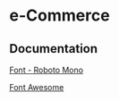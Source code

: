 # e-Commerce

## Documentation

[Font - Roboto Mono](https://fonts.google.com/specimen/Roboto+Mono)

[Font Awesome](https://fontawesome.com/icons)
